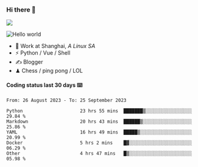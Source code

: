 ### Hi there 👋
![](https://komarev.com/ghpvc/?username=Xuhandsome)


<img src="https://github-readme-stats.vercel.app/api?username=XuHandsome&show_icons=true&theme=merko" alt="Hello world">

<br/>

- 🍻  Work at Shanghai, _A Linux SA_
- ⚡  Python / Vue / Shell
- ✍️  Blogger
- ♟  Chess / ping pong / LOL

#### Coding status last 30 days ⌨️

<!--START_SECTION:waka-->

```text
From: 26 August 2023 - To: 25 September 2023

Python                     23 hrs 55 mins  ███████▒░░░░░░░░░░░░░░░░░   29.84 %
Markdown                   20 hrs 43 mins  ██████▒░░░░░░░░░░░░░░░░░░   25.86 %
YAML                       16 hrs 49 mins  █████▒░░░░░░░░░░░░░░░░░░░   20.99 %
Docker                     5 hrs 2 mins    █▓░░░░░░░░░░░░░░░░░░░░░░░   06.29 %
Other                      4 hrs 47 mins   █▒░░░░░░░░░░░░░░░░░░░░░░░   05.98 %
```

<!--END_SECTION:waka-->
